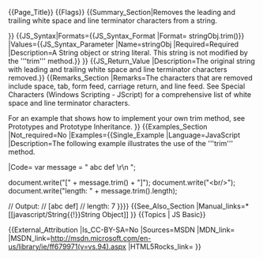 {{Page_Title}}
{{Flags}}
{{Summary_Section|Removes the leading and trailing white space and line terminator characters from a string.

}}
{{JS_Syntax|Formats={{JS_Syntax_Format
|Format= stringObj.trim()}}
|Values={{JS_Syntax_Parameter
|Name=stringObj
|Required=Required
|Description=A String object or string literal. This string is not modified by the '''trim''' method.}}
}}
{{JS_Return_Value
|Description=The original string with leading and trailing white space and line terminator characters removed.}}
{{Remarks_Section
|Remarks=The characters that are removed include space, tab, form feed, carriage return, and line feed. See Special Characters (Windows Scripting - JScript) for a comprehensive list of white space and line terminator characters.

For an example that shows how to implement your own trim method, see Prototypes and Prototype Inheritance.
}}
{{Examples_Section
|Not_required=No
|Examples={{Single_Example
|Language=JavaScript
|Description=The following example illustrates the use of the '''trim''' method.

|Code= var message = "    abc def     \r\n  ";
 
 document.write("[" + message.trim() + "]");
 document.write("&lt;br/&gt;");
 document.write("length: " + message.trim().length);
 
 // Output:
 //  [abc def]
 //  length: 7
}}}}
{{See_Also_Section
|Manual_links=* [[javascript/String{{!}}String Object]]
}}
{{Topics | JS Basic}}

{{External_Attribution
|Is_CC-BY-SA=No
|Sources=MSDN
|MDN_link=
|MSDN_link=http://msdn.microsoft.com/en-us/library/ie/ff679971(v=vs.94).aspx
|HTML5Rocks_link=
}}